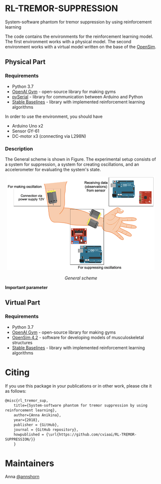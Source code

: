 # RL-TREMOR-SUPPRESSION
System-software phantom for tremor suppression by using reinforcement learning

The code contains the environments for the reinforcement learning model. The first environment works with a physical model. The second environment works with a virtual model written on the base of the [OpenSim](https://opensim.stanford.edu).

## Physical Part

### Requirements

* Python 3.7
* [OpenAI Gym](https://github.com/openai/gym) - open-source library for making gyms
* [pySerial](https://github.com/pyserial/pyserial) - library for communication between Arduino and Python
* [Stable Baselines](https://github.com/hill-a/stable-baselines) - library with implemented reinforcement learning algorithms

In order to use the environment, you should have 

* Arduino Uno x2
* Sensor GY-61
* DC-motor x3 (connecting via L298N)

### Description

The General scheme is shown in Figure. The experimental setup consists of a system for suppression, a system for creating oscillations, and an accelerometer for evaluating the system's state.

<p align="center">
<img width="490" height="310" src="img/img1.png" alt>

</p>
<p align="center">
<em>General scheme</em>
</p>

**Important parameter**






## Virtual Part

### Requirements

* Python 3.7
* [OpenAI Gym](https://github.com/openai/gym) - open-source library for making gyms
* [OpenSim 4.2](https://github.com/opensim-org/opensim-core) - software for developing models of musculoskeletal structures 
* [Stable Baselines](https://github.com/hill-a/stable-baselines) - library with implemented reinforcement learning algorithms


# Citing

If you use this package in your publications or in other work, please cite it as follows:

```
@misc{rl_tremor_sup,
    title={System-software phantom for tremor suppression by using reinforcement learning},
    author={Anna Anikina},
    year={2018},
    publisher = {GitHub},
    journal = {GitHub repository},
    howpublished = {\url{https://github.com/cviaai/RL-TREMOR-SUPPRESSION/}}
    }
```
# Maintainers
Anna [@annshorn](https://github.com/annshorn) 
